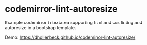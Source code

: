 # codemirror-lint-autoresize
Example codemirror in textarea supporting html and css linting and autoresize in a bootstrap template.

Demo: https://dhollenbeck.github.io/codemirror-lint-autoresize/
